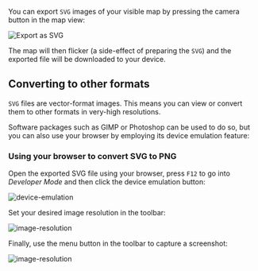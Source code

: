 You can export `SVG` images of your visible map by pressing the camera button in the map view:

![Export as SVG](/images/export-image-button.jpg)

The map will then flicker (a side-effect of preparing the `SVG`) and the exported file will be downloaded to your device.

## Converting to other formats

`SVG` files are vector-format images. This means you can view or convert them to other formats in very-high resolutions.

Software packages such as GIMP or Photoshop can be used to do so, but you can also use your browser by employing its device emulation feature:

### Using your browser to convert SVG to PNG

Open the exported SVG file using your browser, press `F12` to go into _Developer Mode_ and then click the device emulation button:

![device-emulation](/images/device-emulation-mode.jpg)

Set your desired image resolution in the toolbar:

![image-resolution](/images/image-res.jpg)

Finally, use the menu button in the toolbar to capture a screenshot:

![image-resolution](/images/capture-screenshot.jpg)
